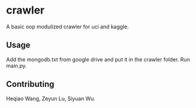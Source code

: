 # crawler

A basic oop modulized crawler for uci and kaggle.

## Usage

Add the mongodb.txt from google drive and put it in the crawler folder. Run main.py.

## Contributing

Heqiao Wang, Zeyun Lu, Siyuan Wu.
